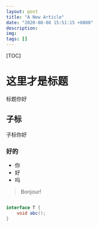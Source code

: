 ```yaml
---
layout: post
title: "A New Article"
date: "2020-08-08 15:51:15 +0800"
description: 
img:
tags: []
---
```


[TOC]

# 这里才是标题

标题你好

## 子标

子标你好

### 好的

- 你
- 好
- 吗

> Bonjour!

```java

interface T {
    void abc();
}


```
